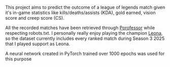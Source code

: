 This project aims to predict the outcome of a league of legends match given it's in-game statistics like kills/deaths/assists (KDA), gold earned, vision score and creep score (CS).  

All the recorded matches have been retrieved through [Porofessor](www.porofessor.gg) while respecting robots.txt. I personally really enjoy playing the champion [Leona](https://www.leagueoflegends.com/en-us/champions/leona), so the dataset currently includes every ranked match during Season 3 2025 that I played support as Leona.  

A neural network created in PyTorch trained over 1000 epochs was used for this purpose
